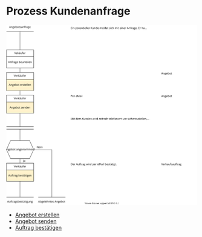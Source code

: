 # Prozess Kundenanfrage
![Grafik Prozess Kundenanfrage](assets/Prozess%20Kundenanfrage.svg)

- [Angebot erstellen](Verk%C3%A4ufe#Angebot%20erstellen)
- [Angebot senden](Verk%C3%A4ufe#Angebot%20senden)
- [Auftrag bestätigen](Verk%C3%A4ufe#Auftrag%20best%C3%A4tigen)